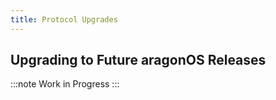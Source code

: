 ```yaml
---
title: Protocol Upgrades
---
```


## Upgrading to Future aragonOS Releases

:::note
Work in Progress
:::
